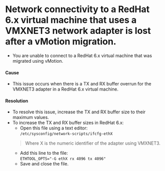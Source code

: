 # Network connectivity to a RedHat 6.x virtual machine that uses a VMXNET3 network adapter is lost after a vMotion migration.
- You are unable to connect to a RedHat 6.x virtual machine that was migrated using vMotion.

#### Cause
- This issue occurs when there is a TX and RX buffer overrun for the VMXNET3 adapter in a RedHat 6.x virtual machine.

#### Resolution

- To resolve this issue, increase the TX and RX buffer size to their maximum values.
- To increase the TX and RX buffer sizes in RedHat 6.x:
  - Open this file using a text editor:<br>
  `/etc/sysconfig/network-scripts/ifcfg-ethX`
  > Where X is the numeric identifier of the adapter using VMXNET3.<br>
  - Add this line to the file:<br>
  `ETHTOOL_OPTS="-G ethX rx 4096 tx 4096"`
  - Save and close the file.
